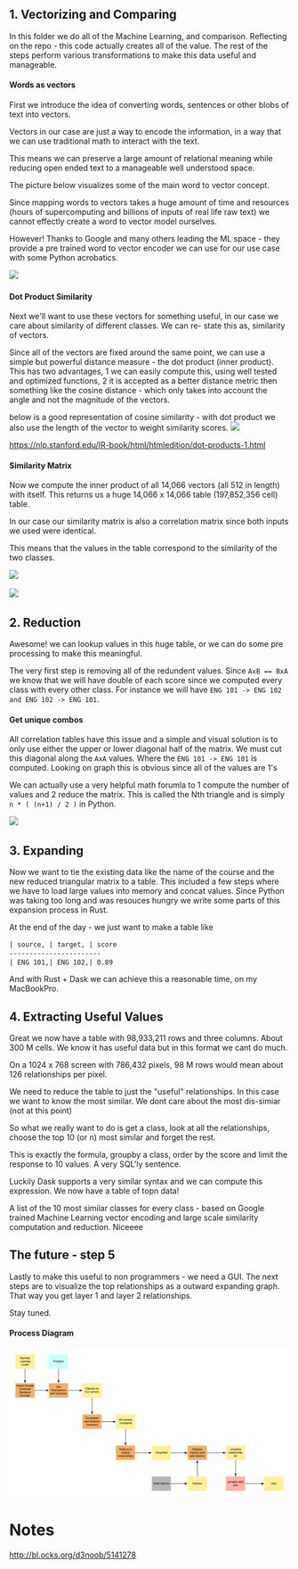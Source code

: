 


## 1. Vectorizing and Comparing

In this folder we do all of the Machine Learning, and comparison. Reflecting on the repo - this code actually creates all of the value. The rest of the steps perform various transformations to make this data useful and manageable. 


#### Words as vectors

First we introduce the idea of converting words, sentences or other blobs of text into vectors. 

Vectors in our case are just a way to encode the information, in a way that we can use traditional math to interact with the text.

This means we can preserve a large amount of relational meaning while reducing open ended text to a manageable well understood space.

The picture below visualizes some of the main word to vector concept.

Since mapping words to vectors takes a huge amount of time and resources (hours of supercomputing and billions of inputs of real life raw text) we cannot effectly create a word to vector model ourselves.

However! Thanks to Google and many others leading the ML space - they provide a pre trained word to vector encoder we can use for our use case with some Python acrobatics. 

![](https://miro.medium.com/max/612/1*70iOJhTnYxj7Wc08TMbFaw.png)


#### Dot Product Similarity


Next we'll want to use these vectors for something useful, in our case we care about similarity of different classes. We can re- state this as, similarity of vectors. 

Since all of the vectors are fixed around the same point, we can use a simple but powerful distance measure - the dot product (inner product). This has two advantages, 1 we can easily compute this, using well tested and optimized functions, 2 it is accepted as a better distance metric then something like the cosine distance - which only takes into account the angle and not the magnitude of the vectors. 


below is a good representation of cosine similarity - with dot product we also use the length of the vector to weight similarity scores.
![](https://miro.medium.com/max/625/1*MgE-cLwdRUk-D2ErtfX4mA.png)

https://nlp.stanford.edu/IR-book/html/htmledition/dot-products-1.html

#### Similarity Matrix

Now we compute the inner product of all 14,066 vectors (all 512 in length) with itself. This returns us a huge 14,066 x 14,066 table (197,852,356 cell) table.

In our case our similarity matrix is also a correlation matrix since both inputs we used were identical.

This means that the values in the table correspond to the similarity of the two classes. 

![](http://logiciels.pierrecouprie.fr/telechargement/EANALYSIS/EAnalysisHelp/images/similarityMatrix-01.jpg)

![](https://sites.google.com/site/dchipsoft/high-level-analysis/analysis-of-variance-and-correlation-filtering/sample-correlation-matrix/image004.png?attredirects=0)


## 2. Reduction

Awesome! we can lookup values in this huge table, or we can do some pre processing to make this meaningful.

The very first step is removing all of the redundent values. Since `AxB == BxA` we know that we will have double of each score since we computed every class with every other class. For instance we will have `ENG 101 -> ENG 102 and ENG 102 -> ENG 101`. 

#### Get unique combos

All correlation tables have this issue and a simple and visual solution is to only use either the upper or lower diagonal half of the matrix. We must cut this diagonal along the `AxA` values. Where the `ENG 101 -> ENG 101` is computed. Looking on graph this is obvious since all of the values are 1's

We can actually use a very helpful math forumla to 1 compute the number of values and 2 reduce the matrix. This is called the Nth triangle and is simply `n * ( (n+1) / 2 )` in Python.

![](http://jwilson.coe.uga.edu/emt725/TriNos/DotSquare.jpg)

## 3. Expanding

Now we want to tie the existing data like the name of the course and the new reduced triangular matrix to a table. This included a few steps where we have to load large values into memory and concat values. Since Python was taking too long and was resouces hungry we write some parts of this expansion process in Rust. 

At the end of the day - we just want to make a table like
```
| source, | target, | score
-----------------------
| ENG 101,| ENG 102,| 0.89
```

And with Rust + Dask we can achieve this a reasonable time, on my MacBookPro. 

## 4. Extracting Useful Values

Great we now have a table with 98,933,211 rows and three columns. About 300 M cells. We know it has useful data but in this format we cant do much.

On a 1024 x 768 screen with 786,432 pixels, 98 M rows would mean about 126 relationships per pixel. 

We need to reduce the table to just the "useful" relationships. In this case we want to know the most similar. We dont care about the most dis-simiar (not at this point)

So what we really want to do is get a class, look at all the relationships, choose the top 10 (or n) most similar and forget the rest. 

This is exactly the formula, groupby a class, order by the score and limit the response to 10 values. A very SQL'ly sentence. 

Luckily Dask supports a very similar syntax and we can compute this expression. We now have a table of topn data! 

A list of the 10 most similar classes for every class - based on Google trained Machine Learning vector encoding and large scale similarity computation and reduction. Niceeee


## The future - step 5 

Lastly to make this useful to non programmers - we need a GUI. The next steps are to visualize the top relationships as a outward expanding graph. That way you get layer 1 and layer 2 relationships.

Stay tuned.  



#### Process Diagram

![diagram](https://raw.githubusercontent.com/drbh/course_vector_world/master/images/diagram.png)

# Notes
http://bl.ocks.org/d3noob/5141278